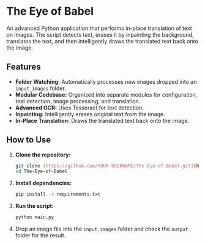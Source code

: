 # The Eye of Babel

An advanced Python application that performs in-place translation of text on images. The script detects text, erases it by inpainting the background, translates the text, and then intelligently draws the translated text back onto the image.

## Features
- **Folder Watching:** Automatically processes new images dropped into an `input_images` folder.
- **Modular Codebase:** Organized into separate modules for configuration, text detection, image processing, and translation.
- **Advanced OCR:** Uses Tesseract for text detection.
- **Inpainting:** Intelligently erases original text from the image.
- **In-Place Translation:** Draws the translated text back onto the image.

## How to Use
1.  **Clone the repository:**
    ```bash
    git clone [https://github.com/YOUR-USERNAME/The-Eye-of-Babel.git](https://github.com/YOUR-USERNAME/The-Eye-of-Babel.git)
    cd The-Eye-of-Babel
    ```
2.  **Install dependencies:**
    ```bash
    pip install -r requirements.txt
    ```
3.  **Run the script:**
    ```bash
    python main.py
    ```
4.  Drop an image file into the `input_images` folder and check the `output` folder for the result.
